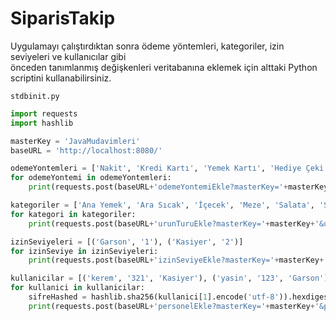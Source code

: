 # SiparisTakip

<p>Uygulamayı çalıştırdıktan sonra ödeme yöntemleri, kategoriler, izin seviyeleri ve kullanıcılar gibi 
<br>önceden tanımlanmış değişkenleri veritabanına eklemek için alttaki Python scriptini kullanabilirsiniz. </p>

```shell
stdbinit.py
```

```python
import requests
import hashlib

masterKey = 'JavaMudavimleri'
baseURL = 'http://localhost:8080/'

odemeYontemleri = ['Nakit', 'Kredi Kartı', 'Yemek Kartı', 'Hediye Çeki', 'Puan', 'PayPal', 'Mobil Ödeme', 'Kripto Para']
for odemeYontemi in odemeYontemleri:
    print(requests.post(baseURL+'odemeYontemiEkle?masterKey='+masterKey+'&odemeYontemiAdi='+odemeYontemi).text)

kategoriler = ['Ana Yemek', 'Ara Sıcak', 'İçecek', 'Meze', 'Salata', 'Sıcak Başlangıç', 'Tatlı']
for kategori in kategoriler:
    print(requests.post(baseURL+'urunTuruEkle?masterKey='+masterKey+'&urunTuruAdi='+kategori).text)

izinSeviyeleri = [('Garson', '1'), ('Kasiyer', '2')]
for izinSeviye in izinSeviyeleri:
    print(requests.post(baseURL+'izinSeviyeEkle?masterKey='+masterKey+'&izinSeviyeAdi='+izinSeviye[0]+'&izinSeviyesi='+izinSeviye[1]).text)

kullanicilar = [('kerem', '321', 'Kasiyer'), ('yasin', '123', 'Garson')]
for kullanici in kullanicilar:
    sifreHashed = hashlib.sha256(kullanici[1].encode('utf-8')).hexdigest()
    print(requests.post(baseURL+'personelEkle?masterKey='+masterKey+'&personelAdi='+kullanici[0]+'&sifreHashed='+sifreHashed+'&izinSeviyeAdi='+kullanici[2]).text)
```
